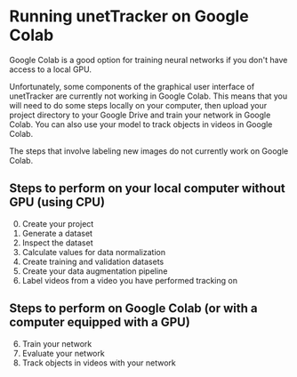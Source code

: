 # Running unetTracker on Google Colab

Google Colab is a good option for training neural networks if you don't have access to a local GPU. 

Unfortunately, some components of the graphical user interface of unetTracker are currently not working in Google Colab. This means that you will need to do some steps locally on your computer, then upload your project directory to your Google Drive and train your network in Google Colab. You can also use your model to track objects in videos in Google Colab.

The steps that involve labeling new images do not currently work on Google Colab.

## Steps to perform on your local computer without GPU (using CPU)

0. Create your project
1. Generate a dataset
2. Inspect the dataset
3. Calculate values for data normalization
4. Create training and validation datasets
5. Create your data augmentation pipeline
11. Label videos from a video you have performed tracking on

## Steps to perform on Google Colab (or with a computer equipped with a GPU)

6. Train your network
8. Evaluate your network
10. Track objects in videos with your network
